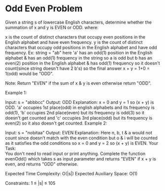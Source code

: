# Odd Even Problem

Given a string s of lowercase English characters, determine whether the summation of x and y is EVEN or ODD.
where:

x is the count of distinct characters that occupy even positions in the English alphabet and have even frequency. 
y is the count of distinct characters that occupy odd positions in the English alphabet and have odd frequency.
Ex: string = "ab" here 'a' has an odd(1) position in the English alphabet & has an odd(1) frequency in the string so a is odd but b has an even(2) position in the English alphabet & has odd(1) frequency so it doesn't count(since string doesn't have 2 b's) so the final answer x + y = 1+0 = 1(odd) would be "ODD".

Note: Return "EVEN" if the sum of x & y is even otherwise return "ODD".

Example 1:

Input: 
s = "abbbcc"
Output: 
ODD
Explanation: 
x = 0 and y = 1 so (x + y) is ODD. 'a' occupies 1st place(odd) in english alphabets and its frequency is odd(1), 'b' occupies 2nd place(even) but its frequency is odd(3) so it doesn't get counted and 'c' occupies 3rd place(odd) but its frequency is even(2) so it also doesn't get counted.
Example 2:

Input: 
s = "nobitaa"
Output: 
EVEN
Explanation: 
Here n, b, t & a would not count since doesn't match with the even condition but o & i will be counted as it satisfies the odd conditions so x = 0 and y = 2 so (x + y) is EVEN.
Your Task:  
You don't need to read input or print anything. Complete the function evenOdd() which takes s as input parameter and returns "EVEN"  if x + y is even, and returns "ODD" otherwise.

Expected Time Complexity: O(|s|)
Expected Auxiliary Space: O(1) 

Constraints:
1 ≤ |s| ≤ 105